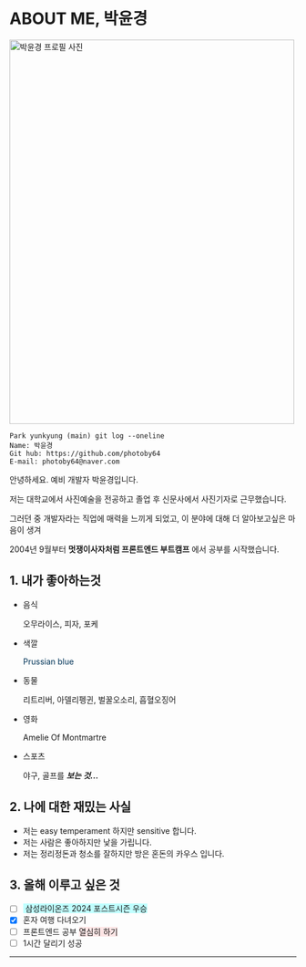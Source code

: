 # ABOUT ME, 박윤경

<img src="./assets/md/pyk_portrait_photo.jpg" alt="박윤경 프로필 사진" width="500" height="674" />

```
Park yunkyung (main) git log --oneline
Name: 박윤경
Git hub: https://github.com/photoby64
E-mail: photoby64@naver.com
```

안녕하세요. 예비 개발자 박윤경입니다.

저는 대학교에서 사진예술을 전공하고 졸업 후 신문사에서 사진기자로 근무했습니다.

그러던 중 개발자라는 직업에 매력을 느끼게 되었고, 이 분야에 대해 더 알아보고싶은 마음이 생겨

2004년 9월부터 **멋쟁이사자처럼 프론트엔드 부트캠프** 에서 공부를 시작했습니다.

## 1. 내가 좋아하는것

- 음식

  오무라이스, 피자, 포케

- 색깔

  <span style="color:#003458"> Prussian blue </span>

- 동물

  리트리버, 아델리펭귄, 벌꿀오소리, 흡혈오징어

- 영화

  Amelie Of Montmartre

- 스포츠

  야구, 골프를 **_보는 것..._**

## 2. 나에 대한 재밌는 사실

- 저는 easy temperament 하지만 sensitive 합니다.
- 저는 사람은 좋아하지만 낯을 가립니다.
- 저는 정리정돈과 청소를 잘하지만 방은 혼돈의 카우스 입니다.

## 3. 올해 이루고 싶은 것

- [ ] <span style="background-color:#C0FFFF"> 삼성라이온즈 2024 포스트시즌 우승 </span>
- [x] 혼자 여행 다녀오기
- [ ] 프론트엔드 공부 <span style="background-color:#FFE6E6">열심히 하기 </span>
- [ ] 1시간 달리기 성공

---
